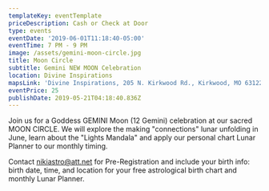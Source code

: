 ```yaml
---
templateKey: eventTemplate
priceDescription: Cash or Check at Door
type: events
eventDate: '2019-06-01T11:18:40-05:00'
eventTime: 7 PM - 9 PM
image: /assets/gemini-moon-circle.jpg
title: Moon Circle
subtitle: Gemini NEW MOON Celebration
location: Divine Inspirations
mapsLink: 'Divine Inspirations, 205 N. Kirkwood Rd., Kirkwood, MO 63122'
eventPrice: 25
publishDate: 2019-05-21T04:18:40.836Z
---
```

Join us for a Goddess GEMINI Moon (12 Gemini) celebration at our sacred MOON CIRCLE.  We will explore the making "connections" lunar unfolding in June, learn about the "Lights Mandala" and apply our personal chart Lunar Planner to our monthly timing.  

Contact nikiastro@att.net for Pre-Registration and include your birth info: birth date, time, and location for your free astrological birth chart and monthly Lunar Planner.
